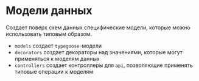 # Модели данных

Создает поверх схем данных специфические модели, которые можно использовать типовым образом.

- `models` создает `typegoose`-модели
- `decorators` создает декораторы над значениями, которые могут применяться к моделям данных
- `controllers` создает контроллеры для `api`, позволяющие применять типовые операции к моделям
